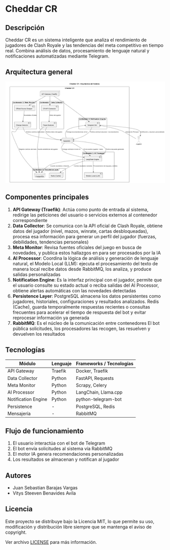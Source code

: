 # Cheddar CR

## Descripción

Cheddar CR es un sistema inteligente que analiza el rendimiento de jugadores de Clash Royale y las tendencias del meta competitivo en tiempo real. Combina análisis de datos, procesamiento de lenguaje natural y notificaciones automatizadas mediante Telegram.

## Arquitectura general

![Diagrama](./docs/Arquitectura.png)

## Componentes principales

1. **API Gateway (Traefik)**:
   Actúa como punto de entrada al sistema, redirige las peticiones del usuario o servicios externos al contenedor correspondiente
2. **Data Collector**:
   Se comunica con la API oficial de Clash Royale, obtiene datos del jugador (nivel, mazos, winrate, cartas desbloqueadas), procesa esa información para generar un perfil del jugador (fuerzas, debilidades, tendencias personales)
3. **Meta Monitor**:
   Revisa fuentes oficiales del juego en busca de novedades, y publica estos hallazgos en para ser procesados por la IA
4. **AI Processor**:
   Coordina la lógica de análisis y generación de lenguaje natural, el Modelo Local (LLM): ejecuta el procesamiento del texto de manera local recibe datos desde RabbitMQ, los analiza, y produce salidas personalizadas
5. **Notification Engine**:
   Es la interfaz principal con el jugador, permite que el usuario consulte su estado actual o reciba salidas del AI Processor, obtiene alertas automáticas con las novedades detectadas
6. **Persistence Layer**:
   PostgreSQL almacena los datos persistentes como jugadores, historiales, configuraciones y resultados analizados. Redis (Cache), guarda temporalmente respuestas recientes o consultas frecuentes para acelerar el tiempo de respuesta del bot y evitar reprocesar información ya generada
7. **RabbitMQ**:
   Es el núcleo de la comunicación entre contenedores El bot pública solicitudes, los procesadores las recogen, las resuelven y devuelven los resultados

## Tecnologías

| Módulo              | Lenguaje | Frameworks / Tecnologías |
| ------------------- | -------- | ------------------------ |
| API Gateway         | Traefik  | Docker, Traefik          |
| Data Collector      | Python   | FastAPI, Requests        |
| Meta Monitor        | Python   | Scrapy, Celery           |
| AI Processor        | Python   | LangChain, Llama.cpp     |
| Notification Engine | Python   | python-telegram-bot      |
| Persistence         | -        | PostgreSQL, Redis        |
| Mensajería          | -        | RabbitMQ                 |

## Flujo de funcionamiento

1. El usuario interactúa con el bot de Telegram
2. El bot envía solicitudes al sistema vía RabbitMQ
3. El motor IA genera recomendaciones personalizadas
4. Los resultados se almacenan y notifican al jugador

## Autores

- Juan Sebastian Barajas Vargas
- Vitys Steeven Benavides Avila

## Licencia

Este proyecto se distribuye bajo la Licencia MIT, lo que permite su uso, modificación y distribución libre siempre que se mantenga el aviso de copyright.

Ver archivo [LICENSE](LICENSE) para más información.
